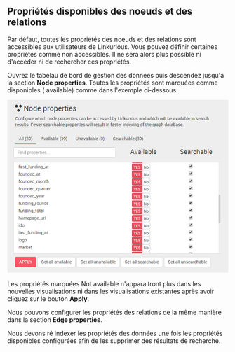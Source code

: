 ## Propriétés disponibles des noeuds et des relations

Par défaut, toutes les propriétés des noeuds et des relations sont accessibles aux utilisateurs de Linkurious. Vous pouvez définir certaines propriétés comme non accessibles. Il ne sera alors plus possible ni d'accèder ni de rechercher ces propriétés.

Ouvrez le tabelau de bord de gestion des données puis descendez jusqu'à la section **Node properties**. Toutes les propriétés sont marquées comme disponibles ( available) comme dans l'exemple ci-dessous:  

![](../../en/administrate/admin-data-nodes-properties.png)

Les propriétés marquées Not available n'apparaitront plus dans les nouvelles visualisations ni dans les visualisations existantes après avoir cliquez sur le bouton **Apply**.

Nous pouvons configurer les propriétés des relations de la même manière dans la section **Edge properties**.

<div class="alert alert-warning">
  Nous devons ré indexer les propriétés des données une fois les propriétés disponibles configurées afin de les supprimer des résultats de recherche.
</div>
